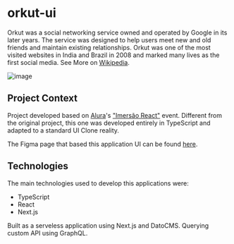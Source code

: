 # orkut-ui

Orkut was a social networking service owned and operated by Google in its later years. The service was designed to help users meet new and old friends and maintain existing relationships. Orkut was one of the most visited websites in India and Brazil in 2008 and marked many lives as the first social media. See More on [Wikipedia](https://en.wikipedia.org/wiki/Orkut).


![image](http://s.glbimg.com/po/tt/f/original/2012/03/06/criar_orkut31.jpg)

## Project Context

Project developed based on [Alura](https://alura.com.br/])'s ["Imersão React"](https://www.alura.com.br/imersao-react/) event. Different from the original project, this one was developed entirely in TypeScript and adapted to a standard UI Clone reality.

The Figma page that based this application UI can be found [here](https://www.figma.com/file/xHF0n0qxiE2rqjqAILiBUB/Alurakut?node-id=58%3A0).



## Technologies 

The main technologies used to develop this applications were:

* TypeScript
* React
* Next.js 

Built as a serveless application using Next.js and DatoCMS. Querying custom API using GraphQL.
